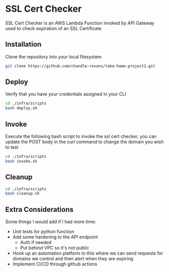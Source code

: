 # SSL Cert Checker

SSL Cert Checker is an AWS Lambda Function invoked by API Gateway used to check expiration of an SSL Certificate

## Installation

Clone the repository into your local filesystem

```bash
git clone https://github.com/chandle-revans/take-home-project1.git
```

## Deploy

Verify that you have your credentials assigned in your CLI

```bash
cd ./infra/scripts
bash deploy.sh
```

## Invoke

Execute the following bash script to invoke the ssl cert checker, you can update the POST body in the curl command to change the domain you wish to test

```bash
cd ./infra/scripts
bash invoke.sh
```

## Cleanup

```bash
cd ./infra/scripts
bash cleanup.sh
```

## Extra Considerations

Some things I would add if I had more time:
- Unit tests for python function
- Add some hardening to the API endpoint
    - Auth if needed
    - Put behind VPC so it's not public
- Hook up an automation platform to this where we can send requests for domains we control and then alert when they are expiring
- Implement CI/CD through github actions
